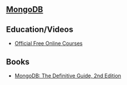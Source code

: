 ## [MongoDB](https://www.10gen.com/)


## Education/Videos

  - [Official Free Online Courses](https://education.10gen.com/courses/)


## Books
  - [MongoDB: The Definitive Guide, 2nd Edition](http://shop.oreilly.com/product/0636920028031.do)

<!-- PROJECTS_LIST_START -->
<!-- PROJECTS_LIST_END -->
